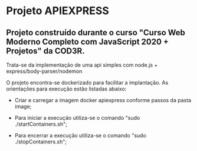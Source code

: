 # Projeto APIEXPRESS
## Projeto construído durante o curso "Curso Web Moderno Completo com JavaScript 2020 + Projetos" da COD3R.

Trata-se da implementação de uma api simples com node.js + express/body-parser/nodemon

O projeto encontra-se dockerizado para facilitar a implantação. As orientações para execução estão listadas abaixo:

* Criar e carregar a imagem docker apiexpress conforme passos da pasta image;

* Para iniciar a execução utiliza-se o comando "sudo ./startContainers.sh";

* Para encerrar a execução utiliza-se o comando "sudo ./stopContainers.sh";
